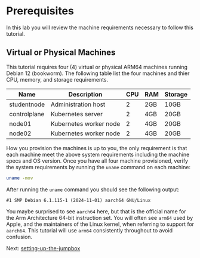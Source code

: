 # Prerequisites

In this lab you will review the machine requirements necessary to follow this tutorial.

## Virtual or Physical Machines

This tutorial requires four (4) virtual or physical ARM64 machines running Debian 12 (bookworm). The following table list the four machines and thier CPU, memory, and storage requirements.

| Name    | Description            | CPU | RAM   | Storage |
|---------|------------------------|-----|-------|---------|
| studentnode | Administration host    | 2   | 2GB | 10GB    |
| controlplane  | Kubernetes server      | 2   | 4GB   | 20GB    |
| node01  | Kubernetes worker node | 2   | 4GB   | 20GB    |
| node02  | Kubernetes worker node | 2   | 4GB   | 20GB    |

How you provision the machines is up to you, the only requirement is that each machine meet the above system requirements including the machine specs and OS version. Once you have all four machine provisioned, verify the system requirements by running the `uname` command on each machine:

```bash 
uname -mov
```

After running the `uname` command you should see the following output:

```text
#1 SMP Debian 6.1.115-1 (2024-11-01) aarch64 GNU/Linux
```

You maybe surprised to see `aarch64` here, but that is the official name for the Arm Architecture 64-bit instruction set. You will often see `arm64` used by Apple, and the maintainers of the Linux kernel, when referring to support for `aarch64`. This tutorial will use `arm64` consistently throughout to avoid confusion.

Next: [setting-up-the-jumpbox](02-jumpbox.md)
